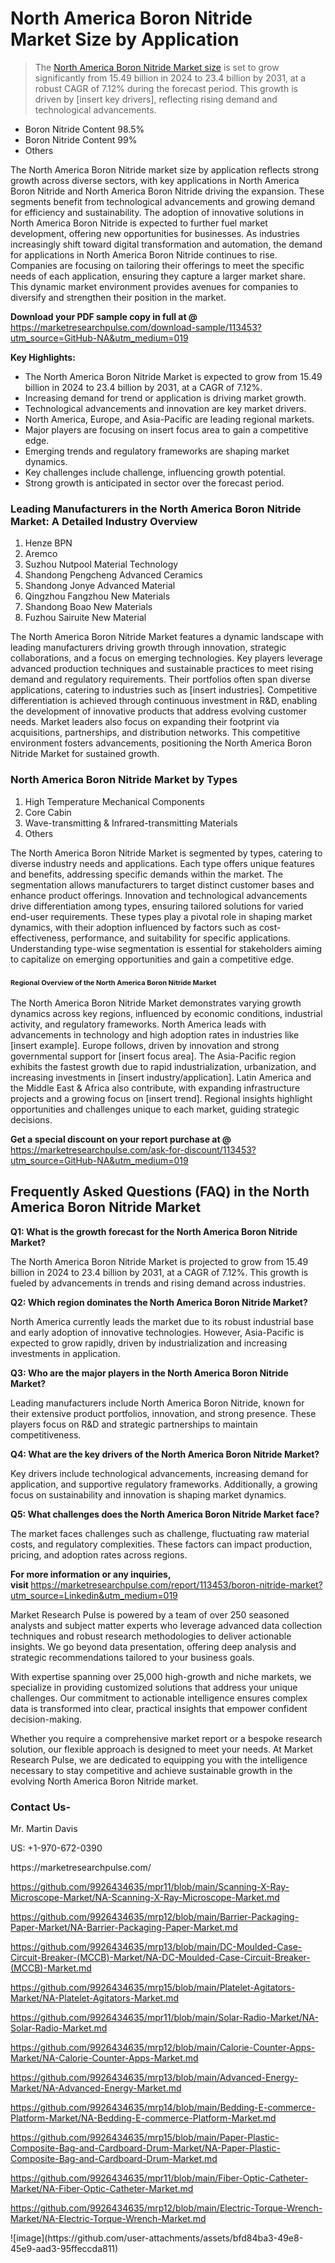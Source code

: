 <h1>North America Boron Nitride Market&nbsp;Size by Application</h1><blockquote><p>The <a href="https://marketresearchpulse.com/download-sample/113453?utm_source=GitHub-NA&amp;utm_medium=019">North America Boron Nitride Market size</a> is set to grow significantly from 15.49 billion in 2024 to 23.4 billion by 2031, at a robust CAGR of 7.12% during the forecast period. This growth is driven by [insert key drivers], reflecting rising demand and technological advancements.</p></blockquote><ul><li>Boron Nitride Content 98.5%<li> Boron Nitride Content 99%<li> Others</li></ul><p>The North America Boron Nitride market size by application reflects strong growth across diverse sectors, with key applications in North America Boron Nitride and North America Boron Nitride driving the expansion. These segments benefit from technological advancements and growing demand for efficiency and sustainability. The adoption of innovative solutions in North America Boron Nitride is expected to further fuel market development, offering new opportunities for businesses. As industries increasingly shift toward digital transformation and automation, the demand for applications in North America Boron Nitride continues to rise. Companies are focusing on tailoring their offerings to meet the specific needs of each application, ensuring they capture a larger market share. This dynamic market environment provides avenues for companies to diversify and strengthen their position in the market.</p><p><strong>Download your PDF sample copy in full at @ </strong><a href="https://marketresearchpulse.com/download-sample/113453?utm_source=GitHub-NA&amp;utm_medium=019">https://marketresearchpulse.com/download-sample/113453?utm_source=GitHub-NA&amp;utm_medium=019</a></p><p><strong>Key Highlights: </strong></p><ul><li>The North America Boron Nitride Market is expected to grow from 15.49 billion in 2024 to 23.4 billion by 2031, at a CAGR of 7.12%.</li><li>Increasing demand for trend or application is driving market growth.</li><li>Technological advancements and innovation are key market drivers.</li><li>North America, Europe, and Asia-Pacific are leading regional markets.</li><li>Major players are focusing on insert focus area to gain a competitive edge.</li><li>Emerging trends and regulatory frameworks are shaping market dynamics.</li><li>Key challenges include challenge, influencing growth potential.</li><li>Strong growth is anticipated in sector over the forecast period.</li></ul><h3>Leading Manufacturers in the North America Boron Nitride Market: A Detailed Industry Overview</h3><ol><li>Henze BPN</li><li>Aremco</li><li>Suzhou Nutpool Material Technology</li><li>Shandong Pengcheng Advanced Ceramics</li><li>Shandong Jonye Advanced Material</li><li>Qingzhou Fangzhou New Materials</li><li>Shandong Boao New Materials</li><li>Fuzhou Sairuite New Material</li></ol><div class="flex max-w-full flex-col flex-grow"><div class="min-h-8 text-message flex w-full flex-col items-end gap-2 whitespace-normal break-words [.text-message+&amp;]:mt-5" dir="auto" data-message-author-role="assistant" data-message-id="fd8432e4-4910-450d-b182-61b7bfb0a01f" data-message-model-slug="gpt-4o"><div class="flex w-full flex-col gap-1 empty:hidden first:pt-[3px]"><div class="markdown prose w-full break-words dark:prose-invert light"><p>The North America Boron Nitride Market features a dynamic landscape with leading manufacturers driving growth through innovation, strategic collaborations, and a focus on emerging technologies. Key players leverage advanced production techniques and sustainable practices to meet rising demand and regulatory requirements. Their portfolios often span diverse applications, catering to industries such as [insert industries]. Competitive differentiation is achieved through continuous investment in R&amp;D, enabling the development of innovative products that address evolving customer needs. Market leaders also focus on expanding their footprint via acquisitions, partnerships, and distribution networks. This competitive environment fosters advancements, positioning the North America Boron Nitride Market for sustained growth.</p></div></div></div></div><h3>North America Boron Nitride Market by Types</h3><ol><li>High Temperature Mechanical Components<li> Core Cabin<li> Wave-transmitting & Infrared-transmitting Materials<li> Others</li></ol><div class="flex max-w-full flex-col flex-grow"><div class="min-h-8 text-message flex w-full flex-col items-end gap-2 whitespace-normal break-words [.text-message+&amp;]:mt-5" dir="auto" data-message-author-role="assistant" data-message-id="084470be-0bb7-4664-bddf-5156b4f41249" data-message-model-slug="gpt-4o-mini"><div class="flex w-full flex-col gap-1 empty:hidden first:pt-[3px]"><div class="markdown prose w-full break-words dark:prose-invert light"><p>The North America Boron Nitride Market is segmented by types, catering to diverse industry needs and applications. Each type offers unique features and benefits, addressing specific demands within the market. The segmentation allows manufacturers to target distinct customer bases and enhance product offerings. Innovation and technological advancements drive differentiation among types, ensuring tailored solutions for varied end-user requirements. These types play a pivotal role in shaping market dynamics, with their adoption influenced by factors such as cost-effectiveness, performance, and suitability for specific applications. Understanding type-wise segmentation is essential for stakeholders aiming to capitalize on emerging opportunities and gain a competitive edge.</p></div></div></div></div><h3><span style="font-size: 11px;">Regional Overview of the North America Boron Nitride Market</span></h3><div class="flex max-w-full flex-col flex-grow"><div class="min-h-8 text-message flex w-full flex-col items-end gap-2 whitespace-normal break-words [.text-message+&amp;]:mt-5" dir="auto" data-message-author-role="assistant" data-message-id="e9038762-ce64-4e30-91c9-9bd413514231" data-message-model-slug="gpt-4o-mini"><div class="flex w-full flex-col gap-1 empty:hidden first:pt-[3px]"><div class="markdown prose w-full break-words dark:prose-invert light"><p>The North America Boron Nitride Market demonstrates varying growth dynamics across key regions, influenced by economic conditions, industrial activity, and regulatory frameworks. North America leads with advancements in technology and high adoption rates in industries like [insert example]. Europe follows, driven by innovation and strong governmental support for [insert focus area]. The Asia-Pacific region exhibits the fastest growth due to rapid industrialization, urbanization, and increasing investments in [insert industry/application]. Latin America and the Middle East &amp; Africa also contribute, with expanding infrastructure projects and a growing focus on [insert trend]. Regional insights highlight opportunities and challenges unique to each market, guiding strategic decisions.</p></div></div></div></div><p><strong>Get a special discount on your report purchase at @ </strong><a href="https://marketresearchpulse.com/ask-for-discount/113453?utm_source=GitHub-NA&amp;utm_medium=019">https://marketresearchpulse.com/ask-for-discount/113453?utm_source=GitHub-NA&amp;utm_medium=019</a></p><h2>Frequently Asked Questions (FAQ) in the North America Boron Nitride Market</h2><p><strong>Q1: What is the growth forecast for the North America Boron Nitride Market?</strong></p><p>The North America Boron Nitride Market is projected to grow from 15.49 billion in 2024 to 23.4 billion by 2031, at a CAGR of 7.12%. This growth is fueled by advancements in trends and rising demand across industries.</p><p><strong>Q2: Which region dominates the North America Boron Nitride Market?</strong></p><p>North America currently leads the market due to its robust industrial base and early adoption of innovative technologies. However, Asia-Pacific is expected to grow rapidly, driven by industrialization and increasing investments in application.</p><p><strong>Q3: Who are the major players in the North America Boron Nitride Market?</strong></p><p>Leading manufacturers include North America Boron Nitride, known for their extensive product portfolios, innovation, and strong presence. These players focus on R&amp;D and strategic partnerships to maintain competitiveness.</p><p><strong>Q4: What are the key drivers of the North America Boron Nitride Market?</strong></p><p>Key drivers include technological advancements, increasing demand for application, and supportive regulatory frameworks. Additionally, a growing focus on sustainability and innovation is shaping market dynamics.</p><p><strong>Q5: What challenges does the North America Boron Nitride Market face?</strong></p><p>The market faces challenges such as challenge, fluctuating raw material costs, and regulatory complexities. These factors can impact production, pricing, and adoption rates across regions.</p><p><strong>For more information or any inquiries, visit&nbsp;</strong><a href="https://marketresearchpulse.com/report/113453/boron-nitride-market?utm_source=Linkedin&utm_medium=019">https://marketresearchpulse.com/report/113453/boron-nitride-market?utm_source=Linkedin&utm_medium=019</a></p><p>Market Research Pulse is powered by a team of over 250 seasoned analysts and subject matter experts who leverage advanced data collection techniques and robust research methodologies to deliver actionable insights. We go beyond data presentation, offering deep analysis and strategic recommendations tailored to your business goals.</p><p>With expertise spanning over 25,000 high-growth and niche markets, we specialize in providing customized solutions that address your unique challenges. Our commitment to actionable intelligence ensures complex data is transformed into clear, practical insights that empower confident decision-making.</p><p>Whether you require a comprehensive market report or a bespoke research solution, our flexible approach is designed to meet your needs. At Market Research Pulse, we are dedicated to equipping you with the intelligence necessary to stay competitive and achieve sustainable growth in the evolving North America Boron Nitride market.</p><h3><strong>Contact Us-</strong></h3><p>Mr. Martin Davis</p><p>US: +1-970-672-0390</p><p>https://marketresearchpulse.com/</p><p><a href="https://github.com/9926434635/mpr11/blob/main/Scanning-X-Ray-Microscope-Market/NA-Scanning-X-Ray-Microscope-Market.md">https://github.com/9926434635/mpr11/blob/main/Scanning-X-Ray-Microscope-Market/NA-Scanning-X-Ray-Microscope-Market.md</a></p><p><a href="https://github.com/9926434635/mrp12/blob/main/Barrier-Packaging-Paper-Market/NA-Barrier-Packaging-Paper-Market.md">https://github.com/9926434635/mrp12/blob/main/Barrier-Packaging-Paper-Market/NA-Barrier-Packaging-Paper-Market.md</a></p><p><a href="https://github.com/9926434635/mrp13/blob/main/DC-Moulded-Case-Circuit-Breaker-(MCCB)-Market/NA-DC-Moulded-Case-Circuit-Breaker-(MCCB)-Market.md">https://github.com/9926434635/mrp13/blob/main/DC-Moulded-Case-Circuit-Breaker-(MCCB)-Market/NA-DC-Moulded-Case-Circuit-Breaker-(MCCB)-Market.md</a></p><p><a href="https://github.com/9926434635/mrp15/blob/main/Platelet-Agitators-Market/NA-Platelet-Agitators-Market.md">https://github.com/9926434635/mrp15/blob/main/Platelet-Agitators-Market/NA-Platelet-Agitators-Market.md</a></p><p><a href="https://github.com/9926434635/mpr11/blob/main/Solar-Radio-Market/NA-Solar-Radio-Market.md">https://github.com/9926434635/mpr11/blob/main/Solar-Radio-Market/NA-Solar-Radio-Market.md</a></p><p><a href="https://github.com/9926434635/mrp12/blob/main/Calorie-Counter-Apps-Market/NA-Calorie-Counter-Apps-Market.md">https://github.com/9926434635/mrp12/blob/main/Calorie-Counter-Apps-Market/NA-Calorie-Counter-Apps-Market.md</a></p><p><a href="https://github.com/9926434635/mrp13/blob/main/Advanced-Energy-Market/NA-Advanced-Energy-Market.md">https://github.com/9926434635/mrp13/blob/main/Advanced-Energy-Market/NA-Advanced-Energy-Market.md</a></p><p><a href="https://github.com/9926434635/mrp14/blob/main/Bedding-E-commerce-Platform-Market/NA-Bedding-E-commerce-Platform-Market.md">https://github.com/9926434635/mrp14/blob/main/Bedding-E-commerce-Platform-Market/NA-Bedding-E-commerce-Platform-Market.md</a></p><p><a href="https://github.com/9926434635/mrp15/blob/main/Paper-Plastic-Composite-Bag-and-Cardboard-Drum-Market/NA-Paper-Plastic-Composite-Bag-and-Cardboard-Drum-Market.md">https://github.com/9926434635/mrp15/blob/main/Paper-Plastic-Composite-Bag-and-Cardboard-Drum-Market/NA-Paper-Plastic-Composite-Bag-and-Cardboard-Drum-Market.md</a></p><p><a href="https://github.com/9926434635/mpr11/blob/main/Fiber-Optic-Catheter-Market/NA-Fiber-Optic-Catheter-Market.md">https://github.com/9926434635/mpr11/blob/main/Fiber-Optic-Catheter-Market/NA-Fiber-Optic-Catheter-Market.md</a></p><p><a href="https://github.com/9926434635/mrp12/blob/main/Electric-Torque-Wrench-Market/NA-Electric-Torque-Wrench-Market.md">https://github.com/9926434635/mrp12/blob/main/Electric-Torque-Wrench-Market/NA-Electric-Torque-Wrench-Market.md</a></p>
![image](https://github.com/user-attachments/assets/bfd84ba3-49e8-45e9-aad3-95ffeccda811)

